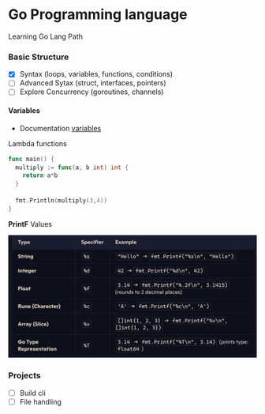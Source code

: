 # Go Programming language

Learning Go Lang Path

### Basic Structure

- [x] Syntax (loops, variables, functions, conditions)
- [ ] Advanced Sytax (struct, interfaces, pointers)
- [ ] Explore Concurrency (goroutines, channels)

#### Variables

- Documentation [variables](syntax/variables.md)

Lambda functions

```go
func main() {
  multiply := func(a, b int) int {
    return a*b
  }

  fmt.Println(multiply(3,4))
}

```

<b>PrintF</b> Values

![PrintF Image](images/printF.png)

### Projects

- [ ] Build cli
- [ ] File handling
